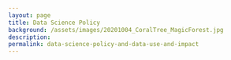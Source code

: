 ```yaml
---
layout: page
title: Data Science Policy
background: /assets/images/20201004_CoralTree_MagicForest.jpg
description: 
permalink: data-science-policy-and-data-use-and-impact
---
```


